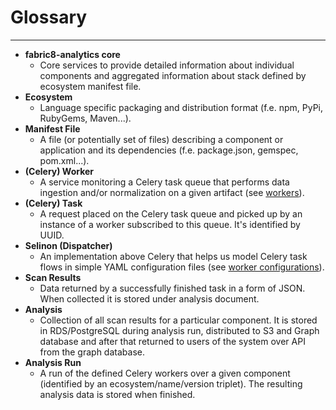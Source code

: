 # Glossary
---

* **fabric8-analytics core**
  * Core services to provide detailed information about individual components and aggregated information about stack defined by ecosystem manifest file.
* **Ecosystem**
  * Language specific packaging and distribution format (f.e. npm, PyPi, RubyGems, Maven...).
* **Manifest File**
  * A file (or potentially set of files) describing a component or application and its dependencies (f.e. package.json, gemspec, pom.xml...).
* **(Celery) Worker**
  * A service monitoring a Celery task queue that performs data ingestion and/or normalization on a given artifact (see [workers](https://github.com/fabric8-analytics/fabric8-analytics-worker/tree/master/f8a_worker/workers)).
* **(Celery) Task**
  * A request placed on the Celery task queue and picked up by an instance of a worker subscribed to this queue. It's identified by UUID.
* **Selinon (Dispatcher)**
  * An implementation above Celery that helps us model Celery task flows in simple YAML configuration files (see [worker configurations](https://github.com/fabric8-analytics/fabric8-analytics-worker/tree/master/f8a_worker/dispatcher)).
* **Scan Results**
  * Data returned by a successfully finished task in a form of JSON. When collected it is stored under analysis document.
* **Analysis**
  * Collection of all scan results for a particular component. It is stored in RDS/PostgreSQL during analysis run, distributed to S3 and Graph database and after that returned to users of the system over API from the graph database.
* **Analysis Run**
  * A run of the defined Celery workers over a given component (identified by an ecosystem/name/version triplet). The resulting analysis data is stored when finished.
